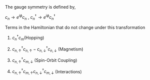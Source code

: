 The gauge symmetry is defined by, 

$c_n \rightarrow e^{i\phi}c_n$ ,
$c_n^\dagger \rightarrow e^{i\phi}c_n^\dagger$

Terms in the Hamiltonian that do not change under this transformation 
1. $c_n^\dagger c_m$(Hopping)

2. $c_{n,\uparrow}^\dagger c_{n,\uparrow} - c_{n,\downarrow}^\dagger c_{n,\downarrow}$ (Magnetism)

3. $c_{n,\uparrow}^\dagger c_{m,\downarrow}$ (Spin-Orbit Coupling)

4. $c_{n,\uparrow}^\dagger c_{m,\uparrow} c_{n,\downarrow}^\dagger c_{m,\downarrow}$ (Interactions)


